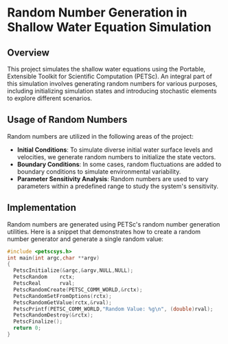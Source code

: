 # Random Number Generation in Shallow Water Equation Simulation

## Overview
This project simulates the shallow water equations using the Portable, Extensible Toolkit for Scientific Computation (PETSc). An integral part of this simulation involves generating random numbers for various purposes, including initializing simulation states and introducing stochastic elements to explore different scenarios.

## Usage of Random Numbers
Random numbers are utilized in the following areas of the project:

- **Initial Conditions**: To simulate diverse initial water surface levels and velocities, we generate random numbers to initialize the state vectors.
- **Boundary Conditions**: In some cases, random fluctuations are added to boundary conditions to simulate environmental variability.
- **Parameter Sensitivity Analysis**: Random numbers are used to vary parameters within a predefined range to study the system's sensitivity.

## Implementation
Random numbers are generated using PETSc's random number generation utilities. Here is a snippet that demonstrates how to create a random number generator and generate a single random value:

```c
#include <petscsys.h>
int main(int argc,char **argv)
{
  PetscInitialize(&argc,&argv,NULL,NULL);
  PetscRandom    rctx;
  PetscReal      rval;
  PetscRandomCreate(PETSC_COMM_WORLD,&rctx);
  PetscRandomSetFromOptions(rctx);
  PetscRandomGetValue(rctx,&rval);
  PetscPrintf(PETSC_COMM_WORLD,"Random Value: %g\n", (double)rval);
  PetscRandomDestroy(&rctx);
  PetscFinalize();
  return 0;
}
```
